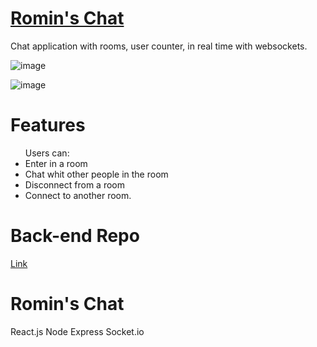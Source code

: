 # [Romin's Chat](https://romin-chats.vercel.app/)

Chat application with rooms, user counter, in real time with websockets.

![image](https://github.com/RomuloOliveira94/romin-chats/assets/99622544/8309cfb3-f768-411c-bfba-f18c02efcd83)

![image](https://github.com/RomuloOliveira94/romin-chats/assets/99622544/030c4aa3-dbd2-4701-bc0a-2e11017bdc7a)

# Features

<ul>
  Users can:
  <li>Enter in a room</li>
  <li>Chat whit other people in the room</li>
  <li>Disconnect from a room</li>
  <li>Connect to another room.</li>
</ul>

# Back-end Repo

[Link](https://github.com/RomuloOliveira94/romin-chats-backend) 

# Romin's Chat

React.js
Node
Express
Socket.io
